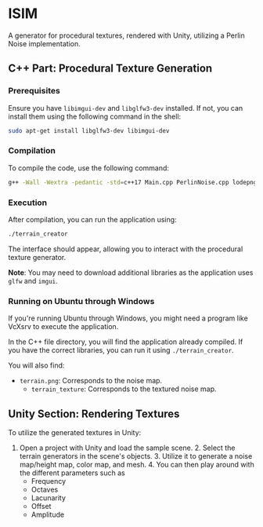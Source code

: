 # ISIM
A generator for procedural textures, rendered with Unity, utilizing a Perlin Noise implementation.

## C++ Part: Procedural Texture Generation

### Prerequisites
Ensure you have `libimgui-dev` and `libglfw3-dev` installed. If not, you can install them using the following command in the shell:

```bash
sudo apt-get install libglfw3-dev libimgui-dev
```

### Compilation
To compile the code, use the following command:

```bash
g++ -Wall -Wextra -pedantic -std=c++17 Main.cpp PerlinNoise.cpp lodepng.cpp -o terrain_creator -limgui -lstb -lX11 -lglfw -lGL
```

### Execution
After compilation, you can run the application using:

```bash
./terrain_creator
```
The interface should appear, allowing you to interact with the procedural texture generator.

**Note**: You may need to download additional libraries as the application uses `glfw` and `imgui`.

### Running on Ubuntu through Windows
If you're running Ubuntu through Windows, you might need a program like VcXsrv to execute the application.

In the C++ file directory, you will find the application already compiled. If you have the correct libraries, you can run it using `./terrain_creator`.

You will also find:
- `terrain.png`: Corresponds to the noise map.
  - `terrain_texture`: Corresponds to the textured noise map.

## Unity Section: Rendering Textures

To utilize the generated textures in Unity:
1. Open a project with Unity and load the sample scene.
   2. Select the terrain generators in the scene's objects.
   3. Utilize it to generate a noise map/height map, color map, and mesh.
   4. You can then play around with the different parameters such as
      - Frequency​
      - Octaves
      - Lacunarity
      - Offset
      - Amplitude
